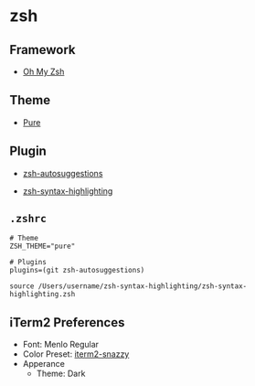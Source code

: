 # zsh

## Framework

* [Oh My Zsh](https://github.com/robbyrussell/oh-my-zsh)

## Theme

* [Pure](https://github.com/sindresorhus/pure)

## Plugin

* [zsh-autosuggestions](https://github.com/zsh-users/zsh-autosuggestions)

* [zsh-syntax-highlighting](https://github.com/zsh-users/zsh-syntax-highlighting)

## `.zshrc`

```plain
# Theme
ZSH_THEME="pure"

# Plugins
plugins=(git zsh-autosuggestions)

source /Users/username/zsh-syntax-highlighting/zsh-syntax-highlighting.zsh
```

## iTerm2 Preferences

* Font: Menlo Regular
* Color Preset: [iterm2-snazzy](https://github.com/sindresorhus/iterm2-snazzy)
* Apperance
  * Theme: Dark
